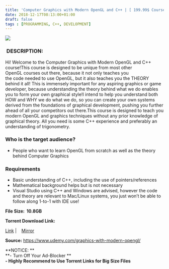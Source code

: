 ```yaml
---
title: 'Computer Graphics with Modern OpenGL and C++ | [ 199.99$ Course For Free ]'
date: 2018-12-17T08:13:00+01:00
draft: false
tags : [PROGRAMMING, C++, DEVELOPMENT]
---
```


[![](https://1.bp.blogspot.com/-k8YNtIjKAd0/XBdLZgc5udI/AAAAAAAAAyQ/JVrHIKnl7z8z2M5pDYSVIxW1VTB3ZAEVACLcBGAs/s640/Computer-Graphics-with-Modern-OpenGL-and-C.jpg)](https://1.bp.blogspot.com/-k8YNtIjKAd0/XBdLZgc5udI/AAAAAAAAAyQ/JVrHIKnl7z8z2M5pDYSVIxW1VTB3ZAEVACLcBGAs/s1600/Computer-Graphics-with-Modern-OpenGL-and-C.jpg)

###  DESCRIPTION:

Hi! Welcome to the Computer Graphics with Modern OpenGL and C++ course!This course is designed to be unique from most other OpenGL courses out there, because it not only teaches you the code needed to use OpenGL, but it also teaches you the THEORY behind it all! This is immensely important for any aspiring graphics or game developer, because understanding the theory behind what we do enables you to form your own graphical style!I intend to help you understand both HOW and WHY we do what we do, so you can create your own systems derived from the foundations of graphical development, pushing you further ahead of all your competitors out there.This course is designed to teach you modern OpenGL and graphics techniques without any prior knowledge of graphical theory. All you need is some C++ experience and preferably an understanding of trigonometry.  
  

### Who is the target audience?

*   People who want to learn OpenGL from scratch as well as the theory behind Computer Graphics

### Requirements

  

*   Basic understanding of C++, including the use of pointers/references
*   Mathematical background helps but is not necessary
*   Visual Studio using C++ and Windows are advised, however the code and theory are relevant to Mac/Linux systems, you just won’t be able to follow along 1-to-1 with IDE use!

  

**File Size:  10.8GB**

**Torrent Download Link:**

 [Link](https://oko.sh/ComputerGraphicstorrent1) |    [Mirror](https://oko.sh/ComputerGraphicstorrent2)  
  
**Source:** https://www.udemy.com/graphics-with-modern-opengl/  
  
**NOTICE: **  
**\- Turn Off Your Ad-Blocker **  
**\- Highly Recommend to Use Torrent Links for Big Size Files**